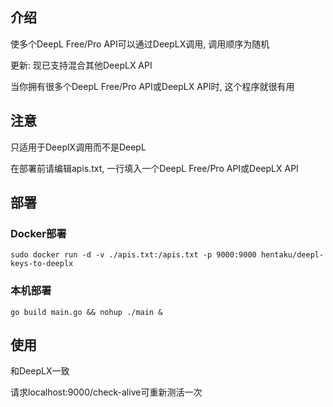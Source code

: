 ## 介绍
使多个DeepL Free/Pro API可以通过DeepLX调用, 调用顺序为随机

更新: 现已支持混合其他DeepLX API

当你拥有很多个DeepL Free/Pro API或DeepLX API时, 这个程序就很有用

## 注意
只适用于DeeplX调用而不是DeepL

在部署前请编辑apis.txt, 一行填入一个DeepL Free/Pro API或DeepLX API

## 部署

### Docker部署
```
sudo docker run -d -v ./apis.txt:/apis.txt -p 9000:9000 hentaku/deepl-keys-to-deeplx
```
### 本机部署
```
go build main.go && nohup ./main &
```

## 使用
和DeepLX一致

请求localhost:9000/check-alive可重新测活一次
